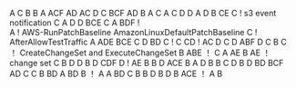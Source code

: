 A
C
B
B
A
ACF
AD
AC
D
C
BCF
AD
B
A
C
A
C
D
D
A
D
B
CE
C ! s3 event notification
C
A
D
D
BCE
C
A
BDF !  
A !  AWS-RunPatchBaseline  AmazonLinuxDefaultPatchBaseline
C ! AfterAllowTestTraffic
A
ADE
BCE
C
D
BD
C !
C
CD ! AC
D
C
D
ABF
D
C
B 
C ！ CreateChangeSet and ExecuteChangeSet 
B
ABE ！
C
A
AE
B
AE ！ change set
C
B
D
D
B
D
CDF
D !
AE
B
B
D
ACE
B
A
D
B
B
C
D
B
D
BD
BCF
AD
C
C
B
BD
A
BD
B ！
A
A
BD
C
B
B
D
B
D
B
ACE ！ 
A
B
